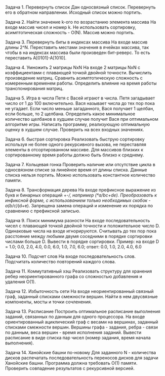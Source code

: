 
Задача 1. Перевернуть список
Дан односвязный список. Перевернуть его в обратном направлении. Исходный список можно портить.

Задача 2. Найти значение k-ого по возрастанию элемента массива
На входе массив чисел и номер k. Не использовать сортировку, асимптотическая сложность - O(N). Массив можно портить.

Задача 3. Перевернуть биты в индексах массива
На входе массив длины 2^N. Переставить местами значения в ячейках массива, так чтобы в на индексах массива были произведен бит-реверс. 
То есть переставить A[0101]-A[1010].

Задача 4. Умножить 2 матрицы NxN
На входе 2 матрицы NxN с коэффициентами с плавающей точкой двойной точности. Вычислить произведение матриц. 
Сравнить асимптотическую сложность с измеренным временем работы. Определить влияние на время работы транспонирования матриц.

Задача 5. Игра в числа
Петя с Васей играют в числа. Петя загадывает число от 1 до 100 включительно. Вася называет числа до тех пор пока не угадает.
Если число меньше загаданного, Вася получает 1 щелбан, если больше, то 2 щелбана. 
Определить какое минимальное количество щелбанов в худшем случае получит Вася при оптимальном алгоритме игры. 
Написать программу, реализующую оптимальную оценку в худшем случае. Проверить на всех входных значениях.

Задача 6.  быстрая сортировка
Реализовать быструю сортировку используя не более одного рекурсивного вызова, не переставляя элементы в отсортированном массиве. 
Для массивов близких к сортированному время работы должно быть близко к среднему.

Задача 7. Кольцевая гонка
Проверить наличие или отсутствие цикла в односвязном списке за линейное время от длины списка. Данные списка нельзя портить.
Можно использовать константное количество памяти.

Задача 8. Трансформация дерева
На входе префиксное выражение из букв и бинарных операций +-*/, например (**a/bc+de). 
Преобразовать к инфиксной форме, с использованием только необходимых скобок - a*(b/c)*(d+e). 
Запрещена замена операций и изменение их порядка по сравнению с префиксной записью.

Задача 9. Поиск минимума разности
На входе последовательность чисел с плавающей точкой двойной точности и положительное число D. 
Одинаковые числа на входе игнорируются. Считывать до тех пор пока расстояние между любыми двумя соседними в порядке сортировки 
числами больше D. Вывести в порядке сортировки. 
Пример: на входе D = 1.0; 0.0, 2.0, 4.0, 0.0, 6.0, 1.0, 7.0, 6.0; ответ: 0.0, 1.0, 2.0, 4.0, 6.0

Задача 10. Подсчет слов
На входе последовательность слов. Подсчитать количество повторений каждого слова.

Задача 11. Коммутативный хэш
Реализовать структуру для хранения ребер неориентированного графа со сложностью добавления и удаления О(1).

Задача 12. Избыточность сети
На входе неориентированный связный граф, заданный списками смежности вершин. 
Найти в нем двусвязные компоненты, мосты и точки сочленения.

Задача 13. Расписание
Построить оптимальное расписание выполнения заданий, связанных по данным для одного процессора.
На входе ориентированный ациклический граф с весами на вершинах, заданный списками смежности вершин. 
Вершины графа - задания, ребра - связи по данным, веса вершин - время исполнения заданий. 
Вывести расписание в виде списка пар чисел (номер задания, время начала выполнения).

Задача 14. Ханойские башни по-новому
Для заданного N - количества дисков распечатать последовательность переносов дисков для задачи Ханойские башни.
Программа должна требовать O(1) памяти. Проверить совпадение результатов с рекурсивной версией.
